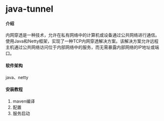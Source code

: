 # java-tunnel

#### 介绍
内网穿透是一种技术，允许在私有网络中的计算机或设备通过公共网络进行通信。使用Java和Netty框架，实现了一种TCP内网穿透解决方案。该解决方案允许远程主机通过公共网络访问位于内部网络中的服务，而无需暴露内部网络的IP地址或端口。

#### 软件架构
java、netty


#### 安装教程

1.  maven编译
2.  配置
3.  服务启动